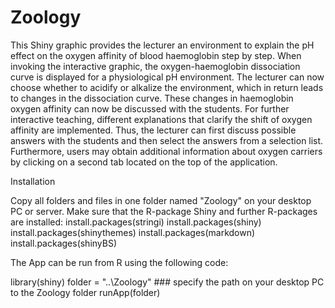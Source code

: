 # Zoology

This Shiny graphic provides the lecturer an environment to explain the pH effect on the oxygen affinity of blood haemoglobin step by step. When invoking the interactive graphic, the oxygen-haemoglobin dissociation curve is displayed for a physiological pH environment. The lecturer can now choose whether to acidify or alkalize the environment, which in return leads to changes in the dissociation curve. These changes in haemoglobin oxygen affinity can now be discussed with the students.
For further interactive teaching, different explanations that clarify the shift of oxygen affinity are implemented. Thus, the lecturer can first discuss possible answers with the students and then select the answers from a selection list. Furthermore, users may obtain additional information about oxygen carriers by clicking on a second tab located on the top of the application.

Installation

Copy all folders and files in one folder named "Zoology" on your desktop PC or server.
Make sure that the R-package Shiny and further R-packages are installed:
install.packages(stringi)
install.packages(shiny)
install.packages(shinythemes)
install.packages(markdown)
install.packages(shinyBS)

The App can be run from R using the following code:

library(shiny)
folder = "..\\Zoology" ### specify the path on your desktop PC to the Zoology folder
runApp(folder)
